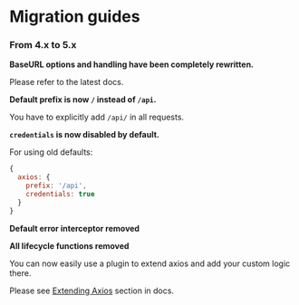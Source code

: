 # Migration guides

### From 4.x to 5.x

**BaseURL options and handling have been completely rewritten.**

Please refer to the latest docs.

**Default prefix is now `/` instead of `/api`.**

You have to explicitly add `/api/` in all requests.

**`credentials` is now disabled by default.**

For using old defaults:

```js
{
  axios: {
    prefix: '/api',
    credentials: true
  }
}
```

**Default error interceptor removed**

**All lifecycle functions removed**

You can now easily use a plugin to extend axios and add your custom logic there.

Please see [Extending Axios](https://axios.nuxtjs.org/extend) section in docs.
